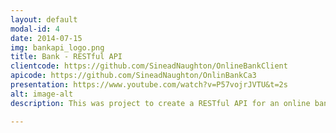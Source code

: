 ```yaml
---
layout: default
modal-id: 4
date: 2014-07-15
img: bankapi_logo.png
title: Bank - RESTful API
clientcode: https://github.com/SineadNaughton/OnlineBankClient
apicode: https://github.com/SineadNaughton/OnlinBankCa3
presentation: https://www.youtube.com/watch?v=P57vojrJVTU&t=2s
alt: image-alt
description: This was project to create a RESTful API for an online bank and desktop client. The API is build using Maven, a jersey servlet and JAX-RS. The grade recieved was 90%.

---
```


